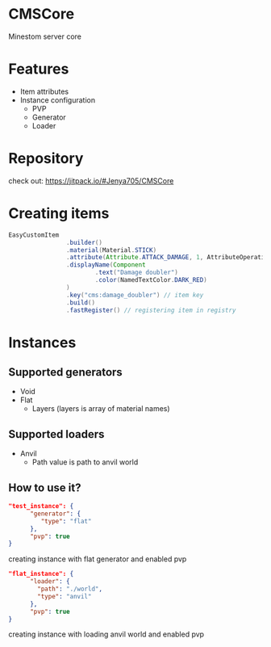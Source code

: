 # CMSCore
Minestom server core

# Features
* Item attributes
* Instance configuration
  * PVP
  * Generator
  * Loader

# Repository

check out: https://jitpack.io/#Jenya705/CMSCore

# Creating items

```java
EasyCustomItem
                .builder()
                .material(Material.STICK)
                .attribute(Attribute.ATTACK_DAMAGE, 1, AttributeOperation.MULTIPLY_TOTAL) // if this item is used this attribute modified will be applied to entity
                .displayName(Component
                        .text("Damage doubler")
                        .color(NamedTextColor.DARK_RED)
                )
                .key("cms:damage_doubler") // item key
                .build()
                .fastRegister() // registering item in registry
```

# Instances

## Supported generators
* Void
* Flat
  * Layers (layers is array of material names)

## Supported loaders
* Anvil
  * Path value is path to anvil world

## How to use it?

```json
"test_instance": {
      "generator": {
         "type": "flat"
      },
      "pvp": true
}
```

creating instance with flat generator and enabled pvp

```json
"flat_instance": {
      "loader": {
        "path": "./world",
        "type": "anvil"
      },
      "pvp": true
}
```

creating instance with loading anvil world and enabled pvp

